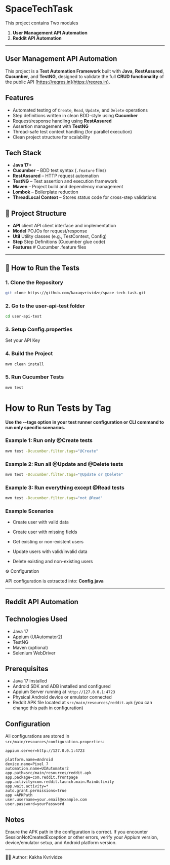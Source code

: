 # SpaceTechTask


This project contains Two modules

1. **User Management API Automation**
1. **Reddit API Automation**
---

## User Management API Automation

This project is a **Test Automation Framework** built with **Java**, **RestAssured**, **Cucumber**, and **TestNG**, designed to validate the full **CRUD functionality** of the public API [https://reqres.in](https://reqres.in).

## Features

- Automated testing of `Create`, `Read`, `Update`, and `Delete` operations
- Step definitions written in clean BDD-style using **Cucumber**
- Request/response handling using **RestAssured**
- Assertion management with **TestNG**
- Thread-safe test context handling (for parallel execution)
- Clean project structure for scalability


##  Tech Stack

- **Java 17+**
- **Cucumber** – BDD test syntax (`.feature` files)
- **RestAssured** – HTTP request automation
- **TestNG** – Test assertion and execution framework
- **Maven** – Project build and dependency management
- **Lombok** – Boilerplate reduction
- **ThreadLocal Context** – Stores status code for cross-step validations

## 📁 Project Structure


- **API** client  API client interface and implementation
- **Model** POJOs for request/response
- **Util** Utility classes (e.g., TestContext, Config)
- **Step** Step Definitions (Cucumber glue code)
- **Features** # Cucumber .feature files
---

## 🚀 How to Run the Tests

### 1. Clone the Repository

```bash
git clone https://github.com/kaxaqvrividze/space-tech-task.git
```
### 2. Go to the user-api-test folder
```bash
cd user-api-test
```
### 3. Setup Config.properties
Set your API Key
### 4. Build the Project
```bash
mvn clean install
```
### 5. Run Cucumber Tests
```bash
mvn test
```


#  How to Run Tests by Tag
**Use the --tags option in your test runner configuration or CLI command to run only specific scenarios.**

### Example 1: Run only @Create tests
```bash
mvn test -Dcucumber.filter.tags="@Create"
```
### Example 2: Run all @Update and @Delete tests
```bash
mvn test -Dcucumber.filter.tags="@Update or @Delete"
```
###  Example 3: Run everything except @Read tests
```bash
mvn test -Dcucumber.filter.tags="not @Read"
```

###  Example Scenarios
- Create user with valid data

- Create user with missing fields

- Get existing or non-existent users

- Update users with valid/invalid data

- Delete existing and non-existing users

⚙️ Configuration

API configuration is extracted into: **Config.java**

---
## Reddit API Automation


## Technologies Used

- Java 17
- Appium (UIAutomator2)
- TestNG
- Maven (optional)
- Selenium WebDriver

## Prerequisites

- Java 17 installed
- Android SDK and ADB installed and configured
- Appium Server running at `http://127.0.0.1:4723`
- Physical Android device or emulator connected
- Reddit APK file located at `src/main/resources/reddit.apk` (you can change this path in configuration)


## Configuration

All configurations are stored in `src/main/resources/configuration.properties`:

```properties
appium.server=http://127.0.0.1:4723

platform.name=Android
device.name=Pixel 7
automation.name=UIAutomator2
app.path=src/main/resources/reddit.apk
app.package=com.reddit.frontpage
app.activity=com.reddit.launch.main.MainActivity
app.wait.activity=*
auto.grant.permissions=true
app =APKPath
user.username=your.email@example.com
user.password=yourPassword
```

## Notes
Ensure the APK path in the configuration is correct.
If you encounter SessionNotCreatedException or other errors, verify your Appium version, device/emulator setup, and Android platform version.


---


👨‍💻 Author:
Kakha Kvrividze
